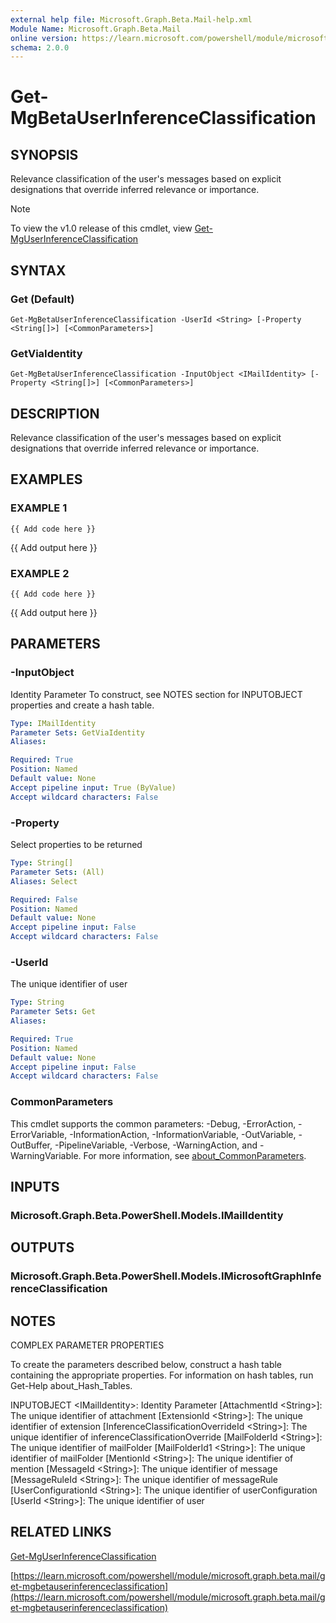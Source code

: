 ```yaml
---
external help file: Microsoft.Graph.Beta.Mail-help.xml
Module Name: Microsoft.Graph.Beta.Mail
online version: https://learn.microsoft.com/powershell/module/microsoft.graph.beta.mail/get-mgbetauserinferenceclassification
schema: 2.0.0
---
```


# Get-MgBetaUserInferenceClassification

## SYNOPSIS
Relevance classification of the user's messages based on explicit designations that override inferred relevance or importance.

> [!NOTE]
> To view the v1.0 release of this cmdlet, view [Get-MgUserInferenceClassification](/powershell/module/Microsoft.Graph.Mail/Get-MgUserInferenceClassification?view=graph-powershell-1.0)

## SYNTAX

### Get (Default)
```
Get-MgBetaUserInferenceClassification -UserId <String> [-Property <String[]>] [<CommonParameters>]
```

### GetViaIdentity
```
Get-MgBetaUserInferenceClassification -InputObject <IMailIdentity> [-Property <String[]>] [<CommonParameters>]
```

## DESCRIPTION
Relevance classification of the user's messages based on explicit designations that override inferred relevance or importance.

## EXAMPLES

### EXAMPLE 1
```
{{ Add code here }}
```

{{ Add output here }}

### EXAMPLE 2
```
{{ Add code here }}
```

{{ Add output here }}

## PARAMETERS

### -InputObject
Identity Parameter
To construct, see NOTES section for INPUTOBJECT properties and create a hash table.

```yaml
Type: IMailIdentity
Parameter Sets: GetViaIdentity
Aliases:

Required: True
Position: Named
Default value: None
Accept pipeline input: True (ByValue)
Accept wildcard characters: False
```

### -Property
Select properties to be returned

```yaml
Type: String[]
Parameter Sets: (All)
Aliases: Select

Required: False
Position: Named
Default value: None
Accept pipeline input: False
Accept wildcard characters: False
```

### -UserId
The unique identifier of user

```yaml
Type: String
Parameter Sets: Get
Aliases:

Required: True
Position: Named
Default value: None
Accept pipeline input: False
Accept wildcard characters: False
```

### CommonParameters
This cmdlet supports the common parameters: -Debug, -ErrorAction, -ErrorVariable, -InformationAction, -InformationVariable, -OutVariable, -OutBuffer, -PipelineVariable, -Verbose, -WarningAction, and -WarningVariable. For more information, see [about_CommonParameters](http://go.microsoft.com/fwlink/?LinkID=113216).

## INPUTS

### Microsoft.Graph.Beta.PowerShell.Models.IMailIdentity
## OUTPUTS

### Microsoft.Graph.Beta.PowerShell.Models.IMicrosoftGraphInferenceClassification
## NOTES
COMPLEX PARAMETER PROPERTIES

To create the parameters described below, construct a hash table containing the appropriate properties.
For information on hash tables, run Get-Help about_Hash_Tables.

INPUTOBJECT \<IMailIdentity\>: Identity Parameter
  \[AttachmentId \<String\>\]: The unique identifier of attachment
  \[ExtensionId \<String\>\]: The unique identifier of extension
  \[InferenceClassificationOverrideId \<String\>\]: The unique identifier of inferenceClassificationOverride
  \[MailFolderId \<String\>\]: The unique identifier of mailFolder
  \[MailFolderId1 \<String\>\]: The unique identifier of mailFolder
  \[MentionId \<String\>\]: The unique identifier of mention
  \[MessageId \<String\>\]: The unique identifier of message
  \[MessageRuleId \<String\>\]: The unique identifier of messageRule
  \[UserConfigurationId \<String\>\]: The unique identifier of userConfiguration
  \[UserId \<String\>\]: The unique identifier of user

## RELATED LINKS
[Get-MgUserInferenceClassification](/powershell/module/Microsoft.Graph.Mail/Get-MgUserInferenceClassification?view=graph-powershell-1.0)

[https://learn.microsoft.com/powershell/module/microsoft.graph.beta.mail/get-mgbetauserinferenceclassification](https://learn.microsoft.com/powershell/module/microsoft.graph.beta.mail/get-mgbetauserinferenceclassification)

